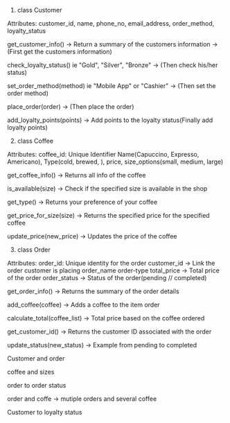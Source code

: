 <!-- Sructured outline for domain model -->

1. class Customer

Attributes: customer_id, name, phone_no, email_address, order_method, loyalty_status

<!-- Methods -->

get_customer_info() -> Return a summary of the customers information -> (First get the customers information)

check_loyalty_status() ie "Gold", "Silver", "Bronze" -> (Then check his/her status)

set_order_method(method) ie "Mobile App" or "Cashier" -> (Then set the order method)

place_order(order) -> (Then place the order)

add_loyalty_points(points) -> Add points to the loyalty status(Finally add loyalty points)

2. class Coffee

Attributes:
coffee_id: Unique Identifier
Name(Capuccino, Expresso, Americano),
Type(cold, brewed, ), 
price, size_options(small, medium, large)

<!-- Methods -->

get_coffee_info() -> Returns all info of the coffee

is_available(size) -> Check if the specified size is available in the shop

get_type() -> Returns your preference of your coffee

get_price_for_size(size) -> Returns the specified price for the specified coffee

update_price(new_price) -> Updates the price of the coffee


3. class Order
 
 Attributes: 
 order_id: Unique identity for the order 
 customer_id -> Link the order customer is placing
 order_name 
 order-type
 total_price -> Total price of the order
 order_status -> Status of the order(pending // completed)

<!-- Methods -->

get_order_info() -> Returns the summary of the order details

add_coffee(coffee) -> Adds a coffee to the item order

calculate_total(coffee_list) -> Total price based on the coffee ordered

get_customer_id() -> Returns the customer ID associated with the order

update_status(new_status) -> Example from pending to completed


<!-- Relationships -->

<!-- one-to-Many -->

Customer and order

coffee and sizes

order to order status

<!-- many-to-many -->

order and coffe -> mutiple orders and several coffee

<!-- One-to-One -->

Customer to loyalty status


